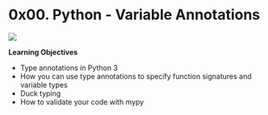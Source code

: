 # 0x00. Python - Variable Annotations

![](https://i.redd.it/y9y25tefi5401.png "")

**Learning Objectives**

* Type annotations in Python 3
* How you can use type annotations to specify function signatures and variable types
* Duck typing
* How to validate your code with mypy